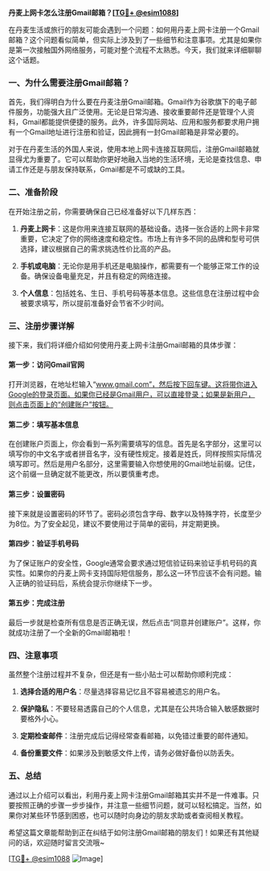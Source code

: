 **丹麦上网卡怎么注册Gmail邮箱？[[TG💪+ @esim1088](https://t.me/s/esim1088)]**

在丹麦生活或旅行的朋友可能会遇到一个问题：如何用丹麦上网卡注册一个Gmail邮箱？这个问题看似简单，但实际上涉及到了一些细节和注意事项。尤其是如果你是第一次接触国外网络服务，可能对整个流程不太熟悉。今天，我们就来详细聊聊这个话题。

### 一、为什么需要注册Gmail邮箱？

首先，我们得明白为什么要在丹麦注册Gmail邮箱。Gmail作为谷歌旗下的电子邮件服务，功能强大且广泛使用。无论是日常沟通、接收重要邮件还是管理个人资料，Gmail都能提供便捷的服务。此外，许多国际网站、应用和服务都要求用户拥有一个Gmail地址进行注册和验证，因此拥有一封Gmail邮箱是非常必要的。

对于在丹麦生活的外国人来说，使用本地上网卡连接互联网后，注册Gmail邮箱就显得尤为重要了。它可以帮助你更好地融入当地的生活环境，无论是查找信息、申请工作还是与朋友保持联系，Gmail都是不可或缺的工具。

### 二、准备阶段

在开始注册之前，你需要确保自己已经准备好以下几样东西：

1. **丹麦上网卡**：这是你用来连接互联网的基础设备。选择一张合适的上网卡非常重要，它决定了你的网络速度和稳定性。市场上有许多不同的品牌和型号可供选择，建议根据自己的需求挑选性价比高的产品。

2. **手机或电脑**：无论你是用手机还是电脑操作，都需要有一个能够正常工作的设备。确保设备电量充足，并且有稳定的网络连接。

3. **个人信息**：包括姓名、生日、手机号码等基本信息。这些信息在注册过程中会被要求填写，所以提前准备好会节省不少时间。

### 三、注册步骤详解

接下来，我们将详细介绍如何使用丹麦上网卡注册Gmail邮箱的具体步骤：

#### 第一步：访问Gmail官网

打开浏览器，在地址栏输入“www.gmail.com”，然后按下回车键。这将带你进入Google的登录页面。如果你已经是Gmail用户，可以直接登录；如果是新用户，则点击页面上的“创建账户”按钮。

#### 第二步：填写基本信息

在创建账户页面上，你会看到一系列需要填写的信息。首先是名字部分，这里可以填写你的中文名字或者拼音名字，没有硬性规定。接着是姓氏，同样按照实际情况填写即可。然后是用户名部分，这里需要输入你想使用的Gmail地址前缀。记住，这个前缀一旦确定就不能更改，所以要慎重考虑。

#### 第三步：设置密码

接下来就是设置密码的环节了。密码必须包含字母、数字以及特殊字符，长度至少为8位。为了安全起见，建议不要使用过于简单的密码，并定期更换。

#### 第四步：验证手机号码

为了保证账户的安全性，Google通常会要求通过短信验证码来验证手机号码的真实性。如果你的丹麦上网卡支持国际短信服务，那么这一环节应该不会有问题。输入正确的验证码后，系统会提示你继续下一步。

#### 第五步：完成注册

最后一步就是检查所有信息是否正确无误，然后点击“同意并创建账户”。这样，你就成功注册了一个全新的Gmail邮箱啦！

### 四、注意事项

虽然整个注册过程并不复杂，但还是有一些小贴士可以帮助你顺利完成：

1. **选择合适的用户名**：尽量选择容易记忆且不容易被遗忘的用户名。
   
2. **保护隐私**：不要轻易透露自己的个人信息，尤其是在公共场合输入敏感数据时要格外小心。

3. **定期检查邮件**：注册完成后记得经常查看邮箱，以免错过重要的邮件通知。

4. **备份重要文件**：如果涉及到敏感文件上传，请务必做好备份以防丢失。

### 五、总结

通过以上介绍可以看出，利用丹麦上网卡注册Gmail邮箱其实并不是一件难事。只要按照正确的步骤一步步操作，并注意一些细节问题，就可以轻松搞定。当然，如果你对某些环节感到困惑，也可以随时向身边的朋友求助或者查阅相关教程。

希望这篇文章能帮助到正在纠结于如何注册Gmail邮箱的朋友们！如果还有其他疑问的话，欢迎随时留言交流哦~

[[TG💪+ @esim1088](https://t.me/s/esim1088) ![Image](https://i.postimg.cc/4NQfJmqS/Snipaste-2025-05-13-00-14-12.png)]
